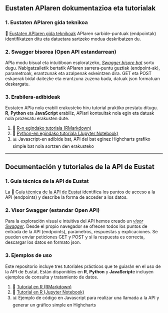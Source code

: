 
## Eustaten APIaren dokumentazioa eta tutorialak     

###  **1. Eustaten APIaren gida teknikoa**
📘 [Eustaten APIaren gida teknikoak](doc/doc_API_eu.md) APIaren sarbide-puntuak (endpointak) identifikatzen ditu eta datuetara sartzeko modua deskribatzen du.

### 2. Swagger bisorea (Open API estandarrean)

APIa modu bisual eta intuitiboan esploratzeko, [*Swagger bisore bat*](https://uxue-sudupe.github.io/API-Eustat/swagger/eu/) sortu dugu. Nabigatzailetik bertatik 
APIaren sarrera-puntu guztiak (endpoint-ak), parametroak, erantzunak eta azalpenak eskeintzen dira. GET eta POST eskaerak bidal daitezke eta erantzuna zuzena bada, datuak json formatuan deskargatu.

### 3. Erabilera-adibideak
Eustaten APIa nola erabili erakusteko hiru tutorial praktiko prestatu ditugu. **R**, **Python** eta **JavaScript** erabiliz, APIari kontsultak nola egin eta datuak nola prozesatu erakusten dute.

1. 📘 [R-n egindako tutoriala (RMarkdown)](Tutorial_API_Eustat_R.Rmd)  
2. 📙 [Python-en egindako tutoriala (Jupyter Notebook)](Tutorial_API_Eustat_Python.ipynb)
3. 📊 Javascript-en adibide bat, API dei bat eginez Highcharts grafiko simple bat nola sortzen den erakusteko

  ---
  
## Documentación y tutoriales de la API de Eustat  

###  **1. Guía técnica de la API de Eustat**

La 📘 [Guía técnica de la API de Eustat](doc/doc_API_es.md) identifica los puntos de acceso a la API (endpoints) y describe la forma de acceder a los datos.

### 2. Visor Swagger (estandar Open API)

Para la exploración visual e intuitiva del API hemos creado un [*visor Swagger*](https://uxue-sudupe.github.io/API-Eustat/swagger/es/). Desde el propio navegador se ofrecen todos 
los puntos de entrada de la API (endpoints), parámetros, respuestas y explicaciones. Se pueden enviar peticiones GET y POST y si la respuesta es correcta, descargar los datos en formato json.

### 3. Ejemplos de uso

Este repositorio incluye tres tutoriales prácticos que te guiarán en el uso de la API de Eustat. Están disponibles en **R**, **Python** y **JavaScript**e incluyen ejemplos de consulta y tratamiento de datos.

1. 📘 [Tutorial en R (RMarkdown)](Tutorial_API_Eustat_R.Rmd)  
2. 📙 [Tutorial en R (Jupyter Notebook)](Tutorial_API_Eustat_R.ipynb)  
3. 📊 Ejemplo de código en Javascript para realizar una llamada a la API y generar un gráfico simple en Highcharts
